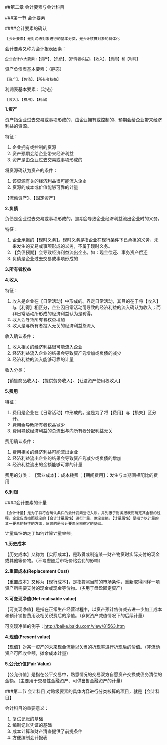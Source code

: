 ##第二章 会计要素与会计科目

###第一节 会计要素

####会计要素的确认

	【会计要素】是对跨级对象进行的基本分类，是会计核算对象的具体化
	
会计要素又称为会计报表因素：

	企业会计六大要素：【资产】、【负债】、【所有者权益】、【收入】、【费用】和【利润】
	
资产负债表基本要素：（静态）

	【资产】、【负债】、【所有者权益】
	
利润表基本要素：（动态）
	
	【收入】、【费用】、【利润】
	
**1.资产**

资产指企业过去交易或事项形成的、由企业拥有或控制的、预期会给企业带来经济利益的资源。

特征：

1. 企业拥有或控制的资源
2. 资产预期会给企业带来经济利益
3. 资产是由企业过去交易或事项形成的

将资源确认为资产的条件：

1. 该资源有关的经济利益很可能流入企业
2. 资源的成本或价值能够可靠的计量

【流动资产】、【固定资产】

**2.负债**

负债是企业过去交易或事项形成的，逾期会导致企业经济利益流出企业时的义务。

特征：

1. 企业承担的【现时义务】。现时义务是指企业在现行条件下已承担的义务，未来发生的交易或事项形成的义务，不属于现时义务。
2. 【负债预期】会导致经济利益流出企业。如：现金偿还、事务资产偿还
3. 负债是企业过去交易或事项形成的

**3.所有者权益**

**4.收入**

特征：

1. 收入是企业在【日常活动】中形成的。界定日常活动，其目的在于将【收入】与【利得】相区分，企业因日常活动而导致的经济利益的流入确认为收入；而非日常活动所形成的经济利益认为是利得。
2. 收入会导致所有者权益增加
3. 收入是与所有者投入无关的经济利益总流入

收入确认条件：

1. 收入相关的经济利益很可能流入企业
2. 经济利益流入企业的结果会导致资产的增加或负债的减少
3. 经济利益的流入能够可靠的计量

收入分类：

【销售商品收入】、【提供劳务收入】、【让渡资产使用权收入】

**5.费用**

特征：

1. 费用是企业在【日常活动】中形成的。这是为了将【费用】与【损失】区分开。
2. 费用会导致所有者权益减少
3. 费用导致经济利益的总流出与向所有者分配利益无关

费用确认条件：

1. 费用相关的经济利益可能流出企业
2. 经济利益流出企业的结果会导致资产的减少或负债的增加
3. 经济利益流出的金额能够可靠的计量

费用的分类：
【营业成本】：成本耗费 ；【期间费用】：发生与本期间相配比的费用

**6.利润**

####会计要素的计量

	【会计计量】是为了将符合确认条件的会计要素登记入账，并列报于财务报表而确定其金额的过程。企业应当按照规定的【会计计量属性】进行计量，确定金额。【计量属性】是指予以计量的某一要素的特性的方面，反映的是会计要素金额确定的基础。
	
计量属性确定了如何计算计量金额。
	
**1.历史成本**

【历史成本】又称为【实际成本】，是取得或制造某一财产物资时实际支付的现金或其他等价物。（不考虑随后市场价格变化的影响）

**2.重置成本(Replacement Cost)**

【重置成本】又称为【现行成本】，是指按照当前的市场条件，重新取得同样一项资产所需要支付的现金或现金等价物。（多用于盘盈固定资产）

**3.可变现净值(Net realisable value)**

【可变现净值】是指在正常生产经营过程中，以资产预计售价减去进一步加工成本和预计销售费用及相关税费后的净值。（存货资产减值情况下的后续计量）

可变现净值的例子：http://baike.baidu.com/view/81563.htm

**4.现值(Present value)**

【现值】对某一资产的未来现金流量以欠当的折现率进行折现后的价值。（非流动资产可回收金额，摊余成本计量）

**5.公允价值(Fair Value)**

【公允价值】是指在公平交易中，熟悉情况的交易双方自愿资产交换或债务清偿的金额。（主要用于交易性金融资产、可供出售金融资产的计量）

###第二节 会计科目
	对跨级要素的具体内容进行分类核算的项目，就是【会计科目】
	
会计科目的重要意义：

1. 复试记账的基础
2. 编制记账凭证的基础
3. 成本计算和财产清查提供了前提条件
4. 方便编制会计报表


